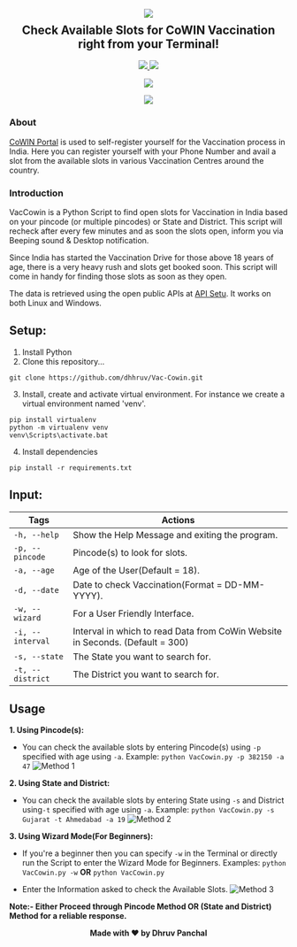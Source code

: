 <p align="center">
  <img src="https://github.com/dhhruv/Vac-Cowin/blob/master/assets/thumbnail.png">
  <h2 align="center" style="margin-top: -4px !important;">Check Available Slots for CoWIN Vaccination right from your Terminal!</h2>
  <p align="center">
    <a href="https://github.com/dhhruv/Vac-Cowin/blob/master/LICENSE">
      <img src="https://img.shields.io/badge/license-MIT-informational">
    </a>
    <a href="https://www.python.org/">
    	<img src="https://img.shields.io/badge/python-v3.8-informational">
    </a>
  </p>
</p>
<p align="center">
	<img src="http://ForTheBadge.com/images/badges/made-with-python.svg">
</p>
<p align="center">   
	<a href="">
    	<img src="https://img.shields.io/badge/dev.to-0A0A0A?style=for-the-badge&logo=dev.to&logoColor=white">
    </a>
</p>

### About

[CoWIN Portal](https://www.cowin.gov.in/home) is used to self-register yourself for the Vaccination process in India. Here you can register yourself with your Phone Number and avail a slot from the available slots in various Vaccination Centres around the country.

### Introduction

VacCowin is a Python Script to find open slots for Vaccination in India based on your pincode (or multiple pincodes) or State and District. This script will recheck after every few minutes and as soon the slots open, inform you via Beeping sound & Desktop notification.

Since India has started the Vaccination Drive for those above 18 years of age, there is a very heavy rush and slots get booked soon. This script will come in handy for finding those slots as soon as they open.

The data is retrieved using the open public APIs at [API Setu](https://apisetu.gov.in/public/marketplace/api/cowin). It works on both Linux and Windows.

## Setup:

1. Install Python
2. Clone this repository...
```
git clone https://github.com/dhhruv/Vac-Cowin.git
```

3. Install, create and activate virtual environment.
For instance we create a virtual environment named 'venv'.
```
pip install virtualenv
python -m virtualenv venv
venv\Scripts\activate.bat
```

4. Install dependencies
```
pip install -r requirements.txt
```
## Input:

| Tags              | Actions                                                         |
|-------------------|-----------------------------------------------------------------|
| `-h, --help`      | Show the Help Message and exiting the program.               |
| `-p, --pincode `           | Pincode(s) to look for slots.     |
| `-a, --age`| Age of the User(Default = 18).                                |
| `-d, --date`           | Date to check Vaccination(Format = DD-MM-YYYY).                           |
| `-w, --wizard`               | For a User Friendly Interface.     |
| `-i, --interval`               | Interval in which to read Data from CoWin Website in Seconds. (Default = 300)    |
| `-s, --state`               | The State you want to search for.     |
| `-t, --district`               | The District you want to search for.    |



## Usage 
**1.  Using Pincode(s):**
-   You can check the available slots by entering Pincode(s) using `-p` specified with age using `-a`.
Example: `python VacCowin.py -p 382150 -a 47`
![Method 1](https://github.com/dhhruv/Vac-Cowin/blob/master/assets/Method1.gif)

**2.  Using State and District:**
-   You can check the available slots by entering State using `-s` and District using`-t` specified with age using `-a`.
Example: `python VacCowin.py -s Gujarat -t Ahmedabad -a 19`
![Method 2](https://github.com/dhhruv/Vac-Cowin/blob/master/assets/Method2.gif)

**3.  Using Wizard Mode(For Beginners):**
-    If you're a beginner then you can specify `-w` in the Terminal or directly run the Script to enter the Wizard Mode for Beginners.
Examples:
`python VacCowin.py -w`
**OR**
`python VacCowin.py`

-   Enter the Information asked to check the Available Slots.
![Method 3](https://github.com/dhhruv/Vac-Cowin/blob/master/assets/Method3.gif)

**Note:- Either Proceed through Pincode Method OR (State and District) Method for a reliable response.** 

<p align='center'><b>Made with ❤ by Dhruv Panchal</b></p>


